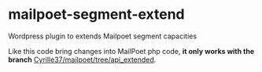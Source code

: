 # mailpoet-segment-extend

Wordpress plugin to extends Mailpoet segment capacities

Like this code bring changes into MailPoet php code, **it only works with the branch** [Cyrille37/mailpoet/tree/api_extended](https://github.com/Cyrille37/mailpoet/tree/api_extended).
